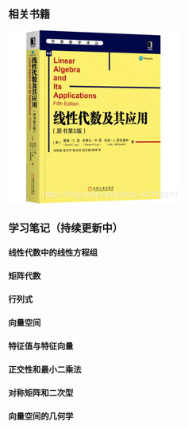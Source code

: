 ## 相关书籍
![线性代数及其应用][线性代数及其应用]

## 学习笔记（持续更新中）
### 线性代数中的线性方程组
### 矩阵代数
### 行列式
### 向量空间
### 特征值与特征向量
### 正交性和最小二乘法
### 对称矩阵和二次型
### 向量空间的几何学

[线性代数及其应用]:https://github.com/mqiaohaibin/ArtificialIntelligence/blob/maths/res/maths_linear_algebra.jpg?raw=true